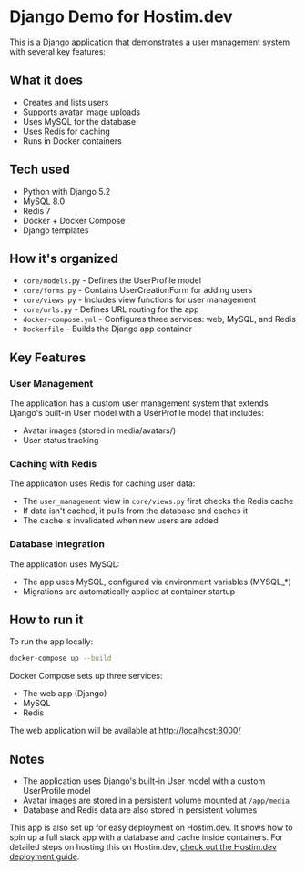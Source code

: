# Django Demo for Hostim.dev

This is a Django application that demonstrates a user management system with several key features:

## What it does

- Creates and lists users
- Supports avatar image uploads
- Uses MySQL for the database
- Uses Redis for caching
- Runs in Docker containers

## Tech used

- Python with Django 5.2
- MySQL 8.0
- Redis 7
- Docker + Docker Compose
- Django templates

## How it's organized

- `core/models.py` - Defines the UserProfile model
- `core/forms.py` - Contains UserCreationForm for adding users
- `core/views.py` - Includes view functions for user management
- `core/urls.py` - Defines URL routing for the app
- `docker-compose.yml` - Configures three services: web, MySQL, and Redis
- `Dockerfile` - Builds the Django app container

## Key Features

### User Management

The application has a custom user management system that extends Django's built-in User model with a UserProfile model that includes:

- Avatar images (stored in media/avatars/)
- User status tracking

### Caching with Redis

The application uses Redis for caching user data:

- The `user_management` view in `core/views.py` first checks the Redis cache
- If data isn't cached, it pulls from the database and caches it
- The cache is invalidated when new users are added

### Database Integration

The application uses MySQL:

- The app uses MySQL, configured via environment variables (MYSQL\_\*)
- Migrations are automatically applied at container startup

## How to run it

To run the app locally:

```bash
docker-compose up --build
```

Docker Compose sets up three services:

- The web app (Django)
- MySQL
- Redis

The web application will be available at [http://localhost:8000/](http://localhost:8000/)

## Notes

- The application uses Django's built-in User model with a custom UserProfile model
- Avatar images are stored in a persistent volume mounted at `/app/media`
- Database and Redis data are also stored in persistent volumes

This app is also set up for easy deployment on Hostim.dev. It shows how to spin up a full stack app with a database and cache inside containers. For detailed steps on hosting this on Hostim.dev, [check out the Hostim.dev deployment guide](https://hostim.dev/docs/guides/frameworks/django).
